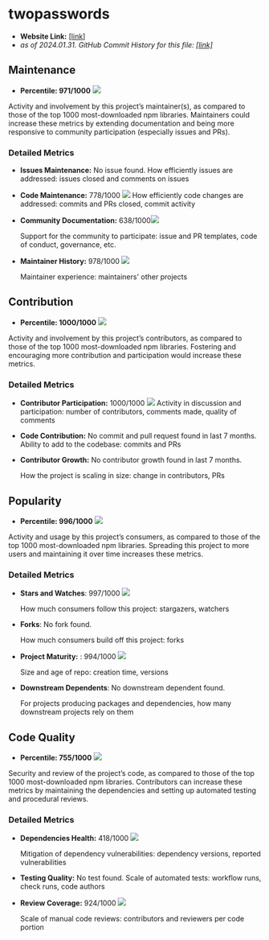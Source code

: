 # twopasswords

- **Website Link:** [[link](https://github.com/gennadis/twopasswords)]
- *as of 2024.01.31. GitHub Commit History for this file: [[link]](https://github.com/gennadis/twopasswords/commits/main/)*

## Maintenance

- **Percentile: 971/1000** ![](./images/gennadis_twopasswords/maintenance.png)

Activity and involvement by this project’s maintainer(s), as compared to those of the top 1000 most-downloaded npm libraries. Maintainers could increase these metrics by extending documentation and being more responsive to community participation (especially issues and PRs).

### Detailed Metrics

- **Issues Maintenance:** No issue found.
  How efficiently issues are addressed: issues closed and comments on issues

- **Code Maintenance:** 778/1000 ![](./images/gennadis_twopasswords/code_maintenance.png)
  How efficiently code changes are addressed: commits and PRs closed, commit activity

- **Community Documentation:** 638/1000![](./images/gennadis_twopasswords/community_documentation.png)

  Support for the community to participate: issue and PR templates, code of conduct, governance, etc.

- **Maintainer History:** 978/1000 ![](./images/gennadis_twopasswords/maintainer_history.png)

  Maintainer experience: maintainers' other projects



## Contribution

- **Percentile: 1000/1000** ![](./images/gennadis_twopasswords/contribution.png)

Activity and involvement by this project’s contributors, as compared to those of the top 1000 most-downloaded npm libraries. Fostering and encouraging more contribution and participation would increase these metrics.

### Detailed Metrics

- **Contributor Participation:** 1000/1000 ![](./images/gennadis_twopasswords/contributor_participation.png)
  Activity in discussion and participation: number of contributors, comments made, quality of comments

- **Code Contribution:** No commit and pull request found in last 7 months.
  Ability to add to the codebase: commits and PRs

- **Contributor Growth:** No contributor growth found in last 7 months.

  How the project is scaling in size: change in contributors, PRs

  

## Popularity

- **Percentile: 996/1000** ![](./images/gennadis_twopasswords/popularity.png)

Activity and usage by this project’s consumers, as compared to those of the top 1000 most-downloaded npm libraries. Spreading this project to more users and maintaining it over time increases these metrics.

### Detailed Metrics

- **Stars and Watches**: 997/1000 ![](./images/gennadis_twopasswords/stars_and_watches.png)

  How much consumers follow this project: stargazers, watchers

- **Forks**: No fork found.

  How much consumers build off this project: forks

- **Project Maturity:** : 994/1000 ![](./images/gennadis_twopasswords/project_maturity.png) 

  Size and age of repo: creation time, versions

- **Downstream Dependents**:  No downstream dependent found.

  For projects producing packages and dependencies, how many downstream projects rely on them



## Code Quality

- **Percentile: 755/1000** ![](./images/gennadis_twopasswords/code_quality.png)

Security and review of the project’s code, as compared to those of the top 1000 most-downloaded npm libraries. Contributors can increase these metrics by maintaining the dependencies and setting up automated testing and procedural reviews.

### Detailed Metrics

- **Dependencies Health:** 418/1000 ![](./images/gennadis_twopasswords/dependencies_health.png)

  Mitigation of dependency vulnerabilities: dependency versions, reported vulnerabilities

- **Testing Quality:** No test found.
  Scale of automated tests: workflow runs, check runs, code authors

- **Review Coverage:** 924/1000 ![](./images/gennadis_twopasswords/review_coverage.png)

  Scale of manual code reviews: contributors and reviewers per code portion